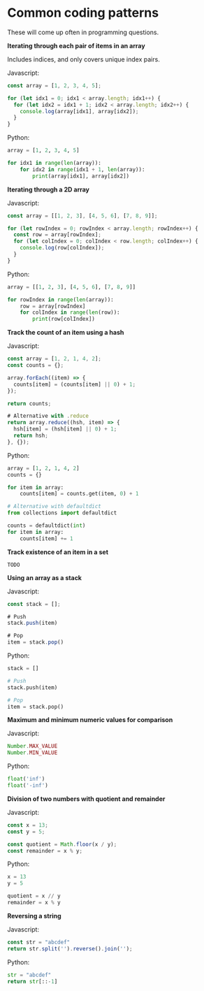# Common coding patterns

These will come up often in programming questions.

**Iterating through each pair of items in an array**

Includes indices, and only covers unique index pairs.

Javascript:

```js
const array = [1, 2, 3, 4, 5];

for (let idx1 = 0; idx1 < array.length; idx1++) {
  for (let idx2 = idx1 + 1; idx2 < array.length; idx2++) {
    console.log(array[idx1], array[idx2]);
  }
}
```

Python:

```python
array = [1, 2, 3, 4, 5]

for idx1 in range(len(array)):
    for idx2 in range(idx1 + 1, len(array)):
        print(array[idx1], array[idx2])
```

**Iterating through a 2D array**

Javascript:

```js
const array = [[1, 2, 3], [4, 5, 6], [7, 8, 9]];

for (let rowIndex = 0; rowIndex < array.length; rowIndex++) {
  const row = array[rowIndex];
  for (let colIndex = 0; colIndex < row.length; colIndex++) {
    console.log(row[colIndex]);
  }
}
```

Python:

```python
array = [[1, 2, 3], [4, 5, 6], [7, 8, 9]]

for rowIndex in range(len(array)):
    row = array[rowIndex]
    for colIndex in range(len(row)):
        print(row[colIndex])
```


**Track the count of an item using a hash**

Javascript:

```js
const array = [1, 2, 1, 4, 2];
const counts = {};

array.forEach((item) => {
  counts[item] = (counts[item] || 0) + 1;
});

return counts;

# Alternative with .reduce
return array.reduce((hsh, item) => {
  hsh[item] = (hsh[item] || 0) + 1;
  return hsh;
}, {});
```

Python:

```python
array = [1, 2, 1, 4, 2]
counts = {}

for item in array:
    counts[item] = counts.get(item, 0) + 1

# Alternative with defaultdict
from collections import defaultdict

counts = defaultdict(int)
for item in array:
    counts[item] += 1
```

**Track existence of an item in a set**

`TODO`

**Using an array as a stack**

Javascript:

```js
const stack = [];

# Push
stack.push(item)

# Pop
item = stack.pop()
```

Python:

```python
stack = []

# Push
stack.push(item)

# Pop
item = stack.pop()
```

**Maximum and minimum numeric values for comparison**

Javascript:

```js
Number.MAX_VALUE
Number.MIN_VALUE
```

Python:

```python
float('inf')
float('-inf')
```

**Division of two numbers with quotient and remainder**

Javascript:

```js
const x = 13;
const y = 5;

const quotient = Math.floor(x / y);
const remainder = x % y;
```

Python:

```python
x = 13
y = 5

quotient = x // y
remainder = x % y
```

**Reversing a string**

Javascript:

```js
const str = "abcdef"
return str.split('').reverse().join('');
```

Python:

```python
str = "abcdef"
return str[::-1]
```

